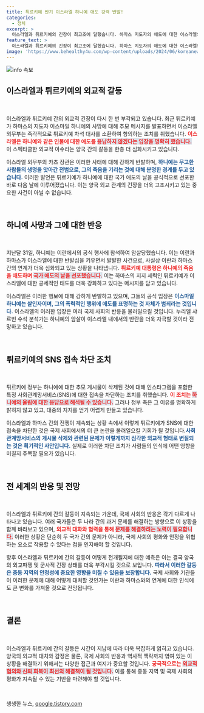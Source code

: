 ```yaml
---
title: 튀르키예 반기 이스라엘 하니예 애도 강력 반발!
categories:
  - 정치
excerpt: >
  이스라엘과 튀르키예의 긴장이 최고조에 달했습니다. 하마스 지도자의 애도에 대한 이스라엘의 강력한 반발과 튀르키예의 SNS 차단으로 갈등이 심화되는 가운데, 세계가注目하는 중동 정세의 변동을 예고합니다!
feature_text: >
  이스라엘과 튀르키예의 긴장이 최고조에 달했습니다. 하마스 지도자의 애도에 대한 이스라엘의 강력한 반발과 튀르키예의 SNS 차단으로 갈등이 심화되는 가운데, 세계가注目하는 중동 정세의 변동을 예고합니다!
image: 'https://www.behealthy4u.com/wp-content/uploads/2024/06/koreanews.jpg'
---
```


<p><img src="https://www.behealthy4u.com/wp-content/uploads/2024/06/koreanews.jpg" alt="info 속보" /></p>

<h2 data-ke-size="size26">이스라엘과 튀르키예의 외교적 갈등</h2>

<p data-ke-size="size16">&nbsp;</p>

<p>이스라엘과 튀르키예 간의 외교적 긴장이 다시 한 번 부각되고 있습니다. 최근 튀르키예가 하마스의 지도자 이스마일 하니예의 사망에 대해 추모 메시지를 발표하면서 이스라엘 외무부는 즉각적으로 튀르키예 차석 대사를 소환하여 항의하는 조치를 취했습니다. <b><span style="color: #ee2323;">이스라엘은 하니예와 같은 인물에 대한 애도를 <span style="background-color: #21538527;">용납하지 않겠다는 입장을 명확히 했습니다.</span></b> 이 스펙타클한 외교적 아수라는 양국 간의 갈등을 한층 더 심화시키고 있습니다. </p>

<p>이스라엘 외무부의 카츠 장관은 이러한 사태에 대해 강하게 반발하며, <b><span style="color: #1a5490;">하니예는 무고한 사람들의 생명을 앗아간 전범으로, 그의 죽음을 기리는 것에 대해 분명한 경계를 두고 있습니다.</span></b> 이러한 발언은 튀르키예가 하니예에 대한 국가 애도의 날을 공식적으로 선포한 바로 다음 날에 이루어졌습니다. 이는 양국 외교 관계의 긴장을 더욱 고조시키고 있는 중요한 사건이 아닐 수 없습니다.</p>

<p data-ke-size="size16">&nbsp;</p>

<h2 data-ke-size="size26">하니예 사망과 그에 대한 반응</h2>

<p data-ke-size="size16">&nbsp;</p>

<p>지난달 31일, 하니예는 이란에서의 공식 행사에 참석하여 암살당했습니다. 이는 이란과 하마스가 이스라엘에 대한 반발심을 키우면서 발발한 사건으로, 사실상 이란과 하마스 간의 연계가 더욱 심화되고 있는 상황을 나타냅니다. <b><span style="color: #ee2323;">튀르키예 대통령은 하니예의 죽음을 애도하며 <span style="background-color: #21538527;">국가 애도의 날을 선포했습니다.</span></b> 이는 하마스의 지지 세력인 튀르키예가 이스라엘에 대한 공세적인 태도를 더욱 강화하고 있다는 메시지를 담고 있습니다.</p>

<p>이스라엘은 이러한 행보에 대해 강하게 반발하고 있으며, 그들의 공식 입장은 <b><span style="color: #1a5490;">이스마일 하니예는 살인자이며, 그의 폭력적인 행위에 애도를 표명하는 것 자체가 범죄라는 것입니다.</span></b> 이스라엘의 이러한 입장은 여러 국제 사회의 반응을 불러일으킬 것입니다. 누리엘 샤르빈 수석 분석가는 하니예의 암살이 이스라엘 내에서의 반란을 더욱 자극할 것이라 전망하고 있습니다.</p>

<p data-ke-size="size16">&nbsp;</p>

<h2 data-ke-size="size26">튀르키예의 SNS 접속 차단 조치</h2>

<p data-ke-size="size16">&nbsp;</p>

<p>튀르키예 정부는 하니예에 대한 추모 게시물이 삭제된 것에 대해 인스타그램을 포함한 특정 사회관계망서비스(SNS)에 대한 접속을 차단하는 조치를 취했습니다. <b><span style="color: #ee2323;">이 조치는 <span style="background-color: #21538527;">하니예의 울림에 대한 응답으로 해석될 수 있습니다.</span></b> 그러나 정부 측은 그 이유를 명확하게 밝히지 않고 있고, 대중의 지지를 얻기 어렵게 만들고 있습니다.</p>

<p>이스라엘과 하마스 간의 전쟁이 계속되는 상황 속에서 이렇게 튀르키예가 SNS에 대한 접속을 차단한 것은 국제 사회에서의 더 큰 논란을 불러일으킬 기회가 될 것입니다.<b><span style="color: #1a5490;">사회관계망서비스의 게시물 삭제와 관련된 문제가 이렇게까지 심각한 외교적 형태로 변질되는 것은 획기적인 사안입니다.</span></b> 실제로 이러한 차단 조치가 사람들의 인식에 어떤 영향을 미칠지 주목할 필요가 있습니다.</p>

<p data-ke-size="size16">&nbsp;</p>

<h2 data-ke-size="size26">전 세계의 반응 및 전망</h2>

<p data-ke-size="size16">&nbsp;</p>

<p>이스라엘과 튀르키예 간의 갈등이 지속되는 가운데, 국제 사회의 반응은 각기 다르게 나타나고 있습니다. 여러 국가들은 두 나라 간의 과거 문제를 해결하는 방향으로 이 상황을 함께 바라보고 있으며, <b><span style="color: #ee2323;">외교적 대화와 협력을 통해 <span style="background-color: #21538527;">문제를 해결하려는 노력이 필요합니다.</span></b> 이러한 상황은 단순히 두 국가 간의 문제가 아니라, 국제 사회의 평화와 안정을 위협하는 요소로 작용할 수 있다는 점을 인지해야 할 것입니다.</p>

<p>향후 이스라엘과 튀르키예 간의 갈등이 어떻게 전개될지에 대한 예측은 이는 결국 양국의 외교파쟁 및 군사적 긴장 상태를 더욱 부각시킬 것으로 보입니다. <b><span style="color: #1a5490;">따라서 이러한 갈등은 중동 지역의 안정성에 중요한 영향을 미칠 수 있음을 보장합니다.</span></b> 국제 사회와 기관들이 이러한 문제에 대해 어떻게 대처할 것인가는 이란과 하마스와의 연계에 대한 인식에도 큰 변화를 가져올 것으로 전망됩니다.</p>

<p data-ke-size="size16">&nbsp;</p>

<h2 data-ke-size="size26">결론</h2>

<p data-ke-size="size16">&nbsp;</p>

<p>이스라엘과 튀르키예 간의 갈등은 시간이 지남에 따라 더욱 복잡하게 얽히고 있습니다. 양국의 외교적 대치와 감정은 물론, 국제 사회의 반응과 역사적 맥락까지 엮여 있는 이 상황을 해결하기 위해서는 다양한 접근과 여지가 중요할 것입니다. <b><span style="color: #ee2323;">궁극적으로는 <span style="background-color: #21538527;">외교적 협의와 신뢰 회복이 최선의 해결책이 될 것입니다.</span></b> 이를 통해 중동 지역 및 국제 사회의 평화가 지속될 수 있는 기반을 마련해야 할 것입니다. </p>

<p data-ke-size="size16">&nbsp;</p>
생생한 뉴스, <a href="https://qoogle.tistory.com" rel="dofollow">qoogle.tistory.com</a>


